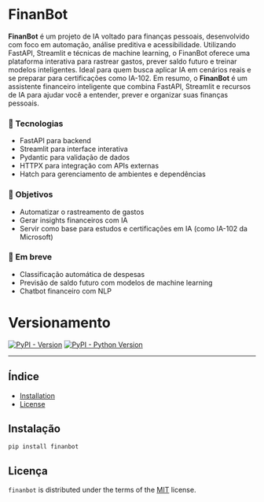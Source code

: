 ﻿# FinanBot

**FinanBot** é um projeto de IA voltado para finanças pessoais, desenvolvido com foco em automação, análise preditiva e acessibilidade. Utilizando FastAPI, Streamlit e técnicas de machine learning, o FinanBot oferece uma plataforma interativa para rastrear gastos, prever saldo futuro e treinar modelos inteligentes. Ideal para quem busca aplicar IA em cenários reais e se preparar para certificações como IA-102.
Em resumo, o **FinanBot** é um assistente financeiro inteligente que combina FastAPI, Streamlit e recursos de IA para ajudar você a entender, prever e organizar suas finanças pessoais.

### 🔧 Tecnologias

- FastAPI para backend
- Streamlit para interface interativa
- Pydantic para validação de dados
- HTTPX para integração com APIs externas
- Hatch para gerenciamento de ambientes e dependências

### 🎯 Objetivos

- Automatizar o rastreamento de gastos
- Gerar insights financeiros com IA
- Servir como base para estudos e certificações em IA (como IA-102 da Microsoft)

### 🚀 Em breve

- Classificação automática de despesas
- Previsão de saldo futuro com modelos de machine learning
- Chatbot financeiro com NLP

# Versionamento

[![PyPI - Version](https://img.shields.io/pypi/v/finanbot.svg)](https://pypi.org/project/finanbot)
[![PyPI - Python Version](https://img.shields.io/pypi/pyversions/finanbot.svg)](https://pypi.org/project/finanbot)

______________________________________________________________________

## Índice

- [Installation](#installation)
- [License](#license)

## Instalação

```console
pip install finanbot
```

## Licença

`finanbot` is distributed under the terms of the [MIT](https://spdx.org/licenses/MIT.html) license.
